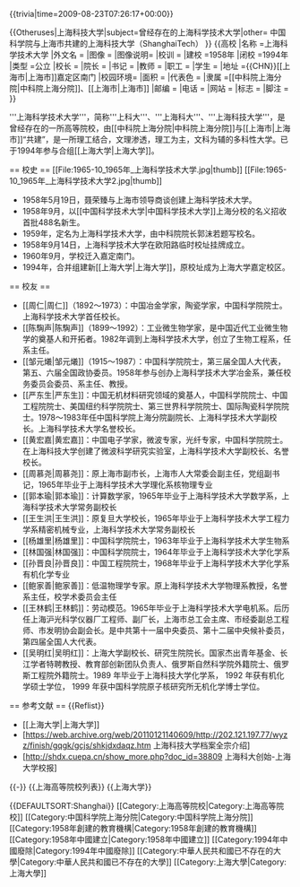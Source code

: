 {{trivia|time=2009-08-23T07:26:17+00:00}}

{{Otheruses|上海科技大学|subject=曾经存在的上海科学技术大学|other= 中国科学院与上海市共建的上海科技大学（ShanghaiTech） }} 
{{高校
|名称    =上海科学技术大学
|外文名  =
|图像    =
|图像说明=
|校训    =
|建校    =1958年
|闭校    =1994年
|类型    =公立
|校长    =
|院长    =
|书记    =
|教师    =
|职工    =
|学生    =
|地址    ={{CHN}}[[上海市|上海市]]嘉定区南门
|校园环境=
|面积    =
|代表色  =
|隶属    =[[中科院上海分院|中科院上海分院]]、[[上海市|上海市]]
|邮编    =
|电话    =
|网站    =
|标志    =
|脚注    =
}}

'''上海科学技术大学'''，简称'''上科大'''、'''上海科大'''、'''上海科技大学'''，是曾经存在的一所高等院校，由[[中科院上海分院|中科院上海分院]]与[[上海市|上海市]]“共建”，是一所理工结合，文理渗透，理工为主，文科为辅的多科性大学。已于1994年参与合组[[上海大学|上海大学]]。

== 校史 ==
[[File:1965-10_1965年_上海科学技术大学.jpg|thumb]]
[[File:1965-10_1965年_上海科学技术大学2.jpg|thumb]]

* 1958年5月19日，聂荣臻与上海市领导商谈创建上海科学技术大学。
* 1958年9月，以[[中国科学技术大学|中国科学技术大学]]上海分校的名义招收首批488名新生。
* 1959年，定名为上海科学技术大学，由中科院院长郭沫若题写校名。
* 1958年9月14日，上海科学技术大学在欧阳路临时校址挂牌成立。
* 1960年9月，学校迁入嘉定南门。
* 1994年，合并组建新[[上海大学|上海大学]]，原校址成为上海大学嘉定校区。

== 校友 ==

* [[周仁|周仁]]（1892～1973）：中国冶金学家，陶瓷学家，中国科学院院士。上海科学技术大学首任校长。
* [[陈騊声|陈騊声]]（1899～1992）：工业微生物学家，是中国近代工业微生物学的奠基人和开拓者。1982年调到上海科学技术大学，创立了生物工程系，任系主任。
* [[邹元爔|邹元爔]]（1915～1987）：中国科学院院士，第三届全国人大代表，第五、六届全国政协委员。1958年参与创办上海科学技术大学冶金系，兼任校务委员会委员、系主任、教授。
* [[严东生|严东生]]：中国无机材料研究领域的奠基人，中国科学院院士、中国工程院院士、美国纽约科学院院士、第三世界科学院院士、国际陶瓷科学院院士。1978～1983年任中国科学院上海分院副院长、上海科学技术大学副校长。上海科学技术大学名誉校长。
* [[黄宏嘉|黄宏嘉]]：中国电子学家，微波专家，光纤专家，中国科学院院士。在上海科技大学创建了微波科学研究实验室，上海科学技术大学副校长、名誉校长。
* [[周慕尧|周慕尧]]：原上海市副市长，上海市人大常委会副主任，党组副书记，1965年毕业于上海科学技术大学理化系核物理专业
* [[郭本瑜|郭本瑜]]：计算数学家，1965年毕业于上海科学技术大学数学系，上海科学技术大学常务副校长
* [[王生洪|王生洪]]：原复旦大学校长，1965年毕业于上海科学技术大学工程力学系精密机械专业，上海科学技术大学常务副校长
* [[杨雄里|杨雄里]]：中国科学院院士，1963年毕业于上海科学技术大学生物系
* [[林国强|林国强]]：中国科学院院士，1964年毕业于上海科学技术大学化学系
* [[孙晋良|孙晋良]]：中国工程院院士，1968年毕业于上海科学技术大学化学系有机化学专业
* [[鲍家善|鲍家善]]：低温物理学专家。原上海科学技术大学物理系教授，名誉系主任，校学术委员会主任
* [[王林鹤|王林鹤]]：劳动模范。1965年毕业于上海科学技术大学电机系。后历任上海沪光科学仪器厂工程师、副厂长，上海市总工会主席、市经委副总工程师、市发明协会副会长。是中共第十一届中央委员、第十二届中央候补委员，第四届全国人大代表。
* [[吴明红|吴明红]]：上海大学副校长、研究生院院长。国家杰出青年基金、长江学者特聘教授、教育部创新团队负责人、俄罗斯自然科学院外籍院士、俄罗斯工程院外籍院士。1989 年毕业于上海科技大学化学系， 1992 年获有机化学硕士学位， 1999 年获中国科学院原子核研究所无机化学博士学位。

== 参考文献 ==
{{Reflist}}
* [[上海大学|上海大学]]
* [https://web.archive.org/web/20110121140609/http://202.121.197.77/wyzz/finish/gqgk/gcjs/shkjdxdaqz.htm 上海科技大学档案全宗介绍]
* [http://shdx.cuepa.cn/show_more.php?doc_id=38809 上海科大创始-上海大学校报]

{{-}}
{{上海高等院校列表}}
{{上海大学}}

{{DEFAULTSORT:Shanghai}}
[[Category:上海高等院校|Category:上海高等院校]]
[[Category:中国科学院上海分院|Category:中国科学院上海分院]]
[[Category:1958年創建的教育機構|Category:1958年創建的教育機構]]
[[Category:1958年中國建立|Category:1958年中國建立]]
[[Category:1994年中國廢除|Category:1994年中國廢除]]
[[Category:中華人民共和國已不存在的大學|Category:中華人民共和國已不存在的大學]]
[[Category:上海大學|Category:上海大學]]
